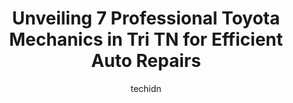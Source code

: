 ---
layout: ampstory
image: https://images.unsplash.com/photo-1639928849293-7f9ff81e41d3?ixlib=rb-4.0.3&ixid=MnwxMjA3fDB8MHxwaG90by1wYWdlfHx8fGVufDB8fHx8&auto=format&fit=crop&w=640&h=853&q=80
author: techidn
featured: false
description: Looking for reliable and skilled Toyota Mechanic in Tri TN, USA? Your search ends here with the 7 best Toyota Mechanic in town. With their expertise and commitment to delivering exceptional 
title: Unveiling 7 Professional Toyota Mechanics in Tri TN for Efficient Auto Repairs
cover:
   title: Unveiling 7 Professional Toyota Mechanics in Tri TN for Efficient Auto Repairs
   subtitle: Rickpate
   background: https://images.unsplash.com/photo-1639928849293-7f9ff81e41d3?ixlib=rb-4.0.3&ixid=MnwxMjA3fDB8MHxwaG90by1wYWdlfHx8fGVufDB8fHx8&auto=format&fit=crop&w=640&h=853&q=80

pages: 
 - layout: thirds
   top: <h1>#1 Browns Mill Auto Diesel Tech</h1>
   bottom: "<p>Very professional people to deal with. They completed the wheel alignment on my vehicle in less than an hour. The cost for the alignment was very reasonable. Overall grea</p>"
   background: https://www.knot35.com/toplist/wp-content/uploads/2023/06/best-toyota-mechanic-1-in-tri-tn-1685833958.jpeg
   backgroundblur: true
 - layout: thirds
   top: <h1>#2 Toyota Service</h1>
   bottom: "<p>Service Department, 3124 Bristol Hwy, Johnson City, TN 37601, United States</p>"
   background: https://www.knot35.com/toplist/wp-content/uploads/2023/06/best-toyota-mechanic-2-in-tri-tn-1685833958.jpeg
   cta:
      link: https://www.knot35.com/toplist/unveiling-7-professional-toyota-mechanics-in-tri-tn-for-efficient-auto-repairs/
      text: Unveiling 7 Professional Toyota Mechanics in Tri TN for Efficient Auto Repairs
 - layout: thirds
   top: <h1>#3 Automan Collision & Repair LLC</h1>
   bottom: "<p>114 Industrial Rd, Johnson City, TN 37615, United States</p>"
   background: https://www.knot35.com/toplist/wp-content/uploads/2023/06/best-toyota-mechanic-3-in-tri-tn-1685833959.jpeg
   cta:
      link: https://www.knot35.com/toplist/unveiling-7-professional-toyota-mechanics-in-tri-tn-for-efficient-auto-repairs/
      text: Unveiling 7 Professional Toyota Mechanics in Tri TN for Efficient Auto Repairs
 - layout: thirds
   top: <h1>#4 Gray Tire and Automotive</h1>
   bottom: "<p>211 Suncrest St, Gray, TN 37615, United States</p>"
   background: https://images.unsplash.com/photo-1620421680010-0766ff230392?ixlib=rb-4.0.3&ixid=MnwxMjA3fDB8MHxwaG90by1wYWdlfHx8fGVufDB8fHx8&auto=format&fit=crop&w=640&h=853&q=80
   cta:
      link: https://www.knot35.com/toplist/unveiling-7-professional-toyota-mechanics-in-tri-tn-for-efficient-auto-repairs/
      text: Unveiling 7 Professional Toyota Mechanics in Tri TN for Efficient Auto Repairs
 - layout: thirds
   top: <h1>#5 Ford Service</h1>
   bottom: "<p>3519 Bristol Hwy Suite B, Johnson City, TN 37601, United States</p>"
   background: https://images.unsplash.com/photo-1595364397663-fca4f075d796?ixlib=rb-4.0.3&ixid=MnwxMjA3fDB8MHxwaG90by1wYWdlfHx8fGVufDB8fHx8&auto=format&fit=crop&w=640&h=853&q=80
   cta:
      link: https://www.knot35.com/toplist/unveiling-7-professional-toyota-mechanics-in-tri-tn-for-efficient-auto-repairs/
      text: Unveiling 7 Professional Toyota Mechanics in Tri TN for Efficient Auto Repairs
 - layout: thirds
   top: <h1>#6 Lloyds Car Shop</h1>
   bottom: "<p>3032 Lowrance Dr, Kingsport, TN 37660, United States</p>"
   background: https://images.unsplash.com/photo-1567095761054-7a02e69e5c43?ixlib=rb-4.0.3&ixid=MnwxMjA3fDB8MHxwaG90by1wYWdlfHx8fGVufDB8fHx8&auto=format&fit=crop&w=640&h=853&q=80
   cta:
      link: https://www.knot35.com/toplist/unveiling-7-professional-toyota-mechanics-in-tri-tn-for-efficient-auto-repairs/
      text: Unveiling 7 Professional Toyota Mechanics in Tri TN for Efficient Auto Repairs
 - layout: thirds
   top: <h1>#7 Discount Auto Services & Repair</h1>
   bottom: "<p>5341 Kingsport Hwy, Johnson City, TN 37615, United States</p>"
   background: https://images.unsplash.com/photo-1574169208507-84376144848b?ixlib=rb-4.0.3&ixid=MnwxMjA3fDB8MHxwaG90by1wYWdlfHx8fGVufDB8fHx8&auto=format&fit=crop&w=640&h=853&q=80
   cta:
      link: https://www.knot35.com/toplist/unveiling-7-professional-toyota-mechanics-in-tri-tn-for-efficient-auto-repairs/
      text: Unveiling 7 Professional Toyota Mechanics in Tri TN for Efficient Auto Repairs
 - layout: thirds
   middle: Continue reading...
   background: https://images.unsplash.com/photo-1561679660-d00ee1e0dc8e?ixlib=rb-4.0.3&ixid=MnwxMjA3fDB8MHxwaG90by1wYWdlfHx8fGVufDB8fHx8&auto=format&fit=crop&w=640&h=853&q=80
   cta:
      link: https://www.knot35.com/toplist/unveiling-7-professional-toyota-mechanics-in-tri-tn-for-efficient-auto-repairs/
      text: Unveiling 7 Professional Toyota Mechanics in Tri TN for Efficient Auto Repairs
      
---